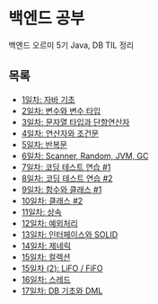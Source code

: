 # 백엔드 공부
백엔드 오르미 5기 Java, DB TIL 정리

## 목록
- <a href="TIL/Day 01.md">1일차: 자바 기초</a>
- <a href="TIL/Day 02.md">2일차: 변수와 변수 타입</a>
- <a href="TIL/Day 03.md">3일차: 문자열 타입과 단항연산자</a>
- <a href="TIL/Day 04.md">4일차: 연산자와 조건문</a>
- <a href="TIL/Day 05.md">5일차: 반복문</a>
- <a href="TIL/Day 06.md">6일차: Scanner, Random, JVM, GC</a>
- <a href="TIL/Day 07.md">7일차: 코딩 테스트 연습 #1</a>
- <a href="TIL/Day 08.md">8일차: 코딩 테스트 연습 #2</a>
- <a href="TIL/Day 09.md">9일차: 함수와 클래스 #1 </a>
- <a href="TIL/Day 10.md">10일차: 클래스 #2 </a>
- <a href="TIL/Day 11.md">11일차: 상속 </a>
- <a href="TIL/Day 12.md">12일차: 예외처리 </a>
- <a href="TIL/Day 13.md">13일차: 인터페이스와 SOLID </a>
- <a href="TIL/Day 14.md">14일차: 제네릭 </a>
- <a href="TIL/Day 15.md">15일차: 컬렉션 </a>
- <a href="TIL/Day 15 (2).md">15일차 (2): LiFO / FiFO </a>
- <a href="TIL/Day 16.md">16일차: 스레드 </a>
- <a href="TIL/Day 17.md">17일차: DB 기초와 DML </a>
